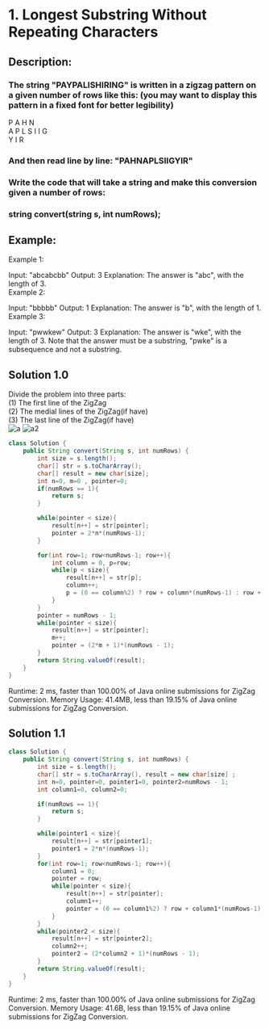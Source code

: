 # 1. Longest Substring Without Repeating Characters 

## Description:

### The string "PAYPALISHIRING" is written in a zigzag pattern on a given number of rows like this: (you may want to display this pattern in a fixed font for better legibility)

P   A   H   N  
A P L S I I G  
Y   I   R  
### And then read line by line: "PAHNAPLSIIGYIR"

### Write the code that will take a string and make this conversion given a number of rows:

### string convert(string s, int numRows);

## Example:

Example 1:

Input: "abcabcbb"
Output: 3 
Explanation: The answer is "abc", with the length of 3.   
Example 2:

Input: "bbbbb"
Output: 1
Explanation: The answer is "b", with the length of 1.  
Example 3:

Input: "pwwkew"
Output: 3
Explanation: The answer is "wke", with the length of 3. 
             Note that the answer must be a substring, "pwke" is a subsequence and not a substring.

## Solution 1.0
Divide the problem into three parts:  
(1) The first line of the ZigZag  
(2) The medial lines of the ZigZag(if have)  
(3) The last line of the ZigZag(if have)  
![a](http://15.222.11.163/wp-content/uploads/2020/03/LeetCode-6-2.png)
![a2](http://15.222.11.163/wp-content/uploads/2020/03/LeetCode-6-3.png)
```java
class Solution {
    public String convert(String s, int numRows) {
        int size = s.length();
        char[] str = s.toCharArray();
        char[] result = new char[size];
        int n=0, m=0 , pointer=0;
        if(numRows == 1){
            return s;
        }

        while(pointer < size){
            result[n++] = str[pointer];
            pointer = 2*n*(numRows-1);
        }

        for(int row=1; row<numRows-1; row++){
            int column = 0, p=row;
            while(p < size){
                result[n++] = str[p];
                column++;
                p = (0 == column%2) ? row + column*(numRows-1) : row + (column+1)*(numRows-1) - 2*row;
            }
        }
        pointer = numRows - 1;
        while(pointer < size){
            result[n++] = str[pointer];
            m++;
            pointer = (2*m + 1)*(numRows - 1);
        }
        return String.valueOf(result);
    }
}
```
Runtime: 2 ms, faster than 100.00% of Java online submissions for ZigZag Conversion.
Memory Usage: 41.4MB, less than 19.15% of Java online submissions for ZigZag Conversion.

## Solution 1.1

```java
class Solution {
    public String convert(String s, int numRows) {
        int size = s.length();
        char[] str = s.toCharArray(), result = new char[size] ;
        int n=0, pointer=0, pointer1=0, pointer2=numRows - 1;
        int column1=0, column2=0;

        if(numRows == 1){
            return s;
        }

        while(pointer1 < size){
            result[n++] = str[pointer1];
            pointer1 = 2*n*(numRows-1);
        }
        for(int row=1; row<numRows-1; row++){
            column1 = 0;
            pointer = row;
            while(pointer < size){
                result[n++] = str[pointer];
                column1++;
                pointer = (0 == column1%2) ? row + column1*(numRows-1) : row + (column1+1)*(numRows-1) - 2*row;
            }
        }
        while(pointer2 < size){
            result[n++] = str[pointer2];
            column2++;
            pointer2 = (2*column2 + 1)*(numRows - 1);
        }
        return String.valueOf(result);
    }
}
```
Runtime: 2 ms, faster than 100.00% of Java online submissions for ZigZag Conversion.
Memory Usage: 41.6B, less than 19.15% of Java online submissions for ZigZag Conversion.




